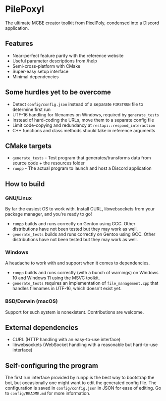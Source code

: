 # PilePoxyl
The ultimate MCBE creator toolkit from [PixelPoly](https://tools.pixelpoly.co), condensed into a Discord application.
## Features
* Near-perfect feature parity with the reference website
* Useful parameter descriptions from /help
* Semi-cross-platform with CMake
* Super-easy setup interface
* Minimal dependencies
## Some hurdles yet to be overcome
* Detect `config/config.json` instead of a separate `FIRSTRUN` file to determine first run
* UTF-16 handling for filenames on Windows, required by `generate_tests`
* Instead of hard-coding the URLs, move them to a separate config file
* Limit code-copying and redundancy at `restapi::respond_interaction`
* C++ functions and class methods should take in reference arguments
## CMake targets
* `generate_tests` - Test program that generates/transforms data from source code + the resources folder
* `runpp` - The actual program to launch and host a Discord application
## How to build
### GNU/Linux
By far the easiest OS to work with. Install CURL, libwebsockets from your package manager, and you're ready to go!
* `runpp` builds and runs correctly on Gentoo using GCC. Other distributions have not been tested but they may work as well.
* `generate_tests` builds and runs correctly on Gentoo using GCC. Other distributions have not been tested but they may work as well.
### Windows
A headache to work with and support when it comes to dependencies.
* `runpp` builds and runs correctly (with a bunch of warnings) on Windows 10 and Windows 11 using the MSVC toolkit.
* `generate_tests` requires an implementation of `file_management.cpp` that handles filenames in UTF-16, which doesn't exist yet.
### BSD/Darwin (macOS)
Support for such system is nonexistent. Contributions are welcome.
## External dependencies
* CURL (HTTP handling with an easy-to-use interface)
* libwebsockets (WebSocket handling with a reasonable but hard-to-use interface)
## Self-configuring the program
The first run interface provided by runpp is the best way to bootstrap the bot, but occasionally one might want to edit the generated config file. The configuration is saved in `config/config.json` in JSON for ease of editing. Go to `config/README.md` for more information.